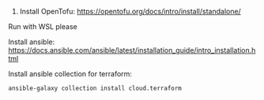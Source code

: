 
1. Install OpenTofu: https://opentofu.org/docs/intro/install/standalone/


Run with WSL please

Install ansible:
https://docs.ansible.com/ansible/latest/installation_guide/intro_installation.html 

Install ansible collection for terraform:
```
ansible-galaxy collection install cloud.terraform
```

